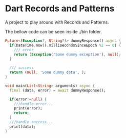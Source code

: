 # Dart Records and Patterns

A project to play around with Records and Patterns.

The bellow code can be seen inside ./bin folder. 
```dart
Future<(Exception?, String?)> dummyResponse() async {
  if(DateTime.now().millisecondsSinceEpoch %2 == 0) {
    /// error
    return (Exception('Some dummy exception'), null);
  }

  /// success
  return (null, 'Some dummy data', );
}

void main(List<String> arguments) async {
  final (data, error) = await dummyResponse();

  if(error!=null) {
    ///handle error...
    print(error);
    return;
  }
  ///handle success...
  print(data);
}
```
